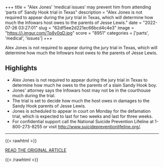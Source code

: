 +++
title = "Alex Jones’ ‘medical issues’ may prevent him from attending ‘parts of’ Sandy Hook trial in Texas"
description = "Alex Jones is not required to appear during the jury trial in Texas, which will determine how much the Infowars host owes to the parents of Jesse Lewis."
date = "2022-07-26 03:27:01"
slug = "62df5ee2d221ec66bcd4c4e3"
image = "https://i.imgur.com/Tp8y0qD.jpg"
score = "8951"
categories = ['parts', 'medical', 'issues']
+++

Alex Jones is not required to appear during the jury trial in Texas, which will determine how much the Infowars host owes to the parents of Jesse Lewis.

## Highlights

- Alex Jones is not required to appear during the jury trial in Texas to determine how much he owes to the parents of a slain Sandy Hook boy.
- Jones' attorney says the Infowars host may not be in the courthouse much during the trial.
- The trial is set to decide how much the host owes in damages to the Sandy Hook parents of Jesse Lewis.
- Jones is scheduled to appear in court on Monday for the defamation trial, which is expected to last for two weeks and last for three weeks.
- For confidential support call the National Suicide Prevention Lifeline at 1-800-273-8255 or visit http://www.suicidepreventionlifeline.org/.

---

{{< rawhtml >}}
  <p class="article-category">
    <a target="_blank" href="https://www.newstimes.com/news/article/Alex-Jones-medical-issues-may-prevent-17328281.php?src=nthpdesecp">READ THE ORIGINAL ARTICLE</a>
  </p>
{{< /rawhtml >}}
